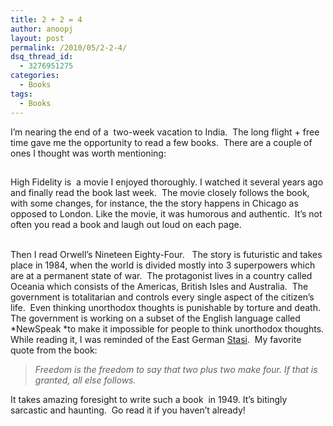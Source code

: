 ```yaml
---
title: 2 + 2 = 4
author: anoopj
layout: post
permalink: /2010/05/2-2-4/
dsq_thread_id:
  - 3276951275
categories:
  - Books
tags:
  - Books
---
```

I&#8217;m nearing the end of a  two-week vacation to India.  The long flight + free time gave me the opportunity to read a few books.  There are a couple of ones I thought was worth mentioning:

[<img src="http://ecx.images-amazon.com/images/I/41NLWRndmrL._SL160_.jpg" border="0" alt="" />][1]<img style="border:none !important; margin:0px !important;" src="http://www.assoc-amazon.com/e/ir?t=anojohsblo-20&l=as2&o=1&a=1594481784" border="0" alt="" width="1" height="1" />

High Fidelity is  a movie I enjoyed thoroughly. I watched it several years ago and finally read the book last week.  The movie closely follows the book, with some changes, for instance, the the story happens in Chicago as opposed to London. Like the movie, it was humorous and authentic.  It&#8217;s not often you read a book and laugh out loud on each page.

[<img src="http://ecx.images-amazon.com/images/I/41VY8ASPE1L._SL160_.jpg" border="0" alt="" />  
][2]  
Then I read Orwell&#8217;s Nineteen Eighty-Four.   The story is futuristic and takes place in 1984, when the world is divided mostly into 3 superpowers which are at a permanent state of war.  The protagonist lives in a country called Oceania which consists of the Americas, British Isles and Australia.  The government is totalitarian and controls every single aspect of the citizen&#8217;s life.  Even thinking unorthodox thoughts is punishable by torture and death. The government is working on a subset of the English language called *NewSpeak *to make it impossible for people to think unorthodox thoughts. While reading it, I was reminded of the East German <a href="http://en.wikipedia.org/wiki/Stasi" target="_blank">Stasi</a>.  My favorite quote from the book:

> *Freedom is the freedom to say that two plus two make four. If that is granted, all else follows.*

It takes amazing foresight to write such a book  in 1949. It&#8217;s bitingly sarcastic and haunting.  Go read it if you haven&#8217;t already!

<div style="clear:both;">
</div>

 [1]: http://www.amazon.com/gp/product/1594481784?ie=UTF8&tag=anojohsblo-20&linkCode=as2&camp=1789&creative=390957&creativeASIN=1594481784
 [2]: http://www.amazon.com/gp/product/0452284236?ie=UTF8&tag=anojohsblo-20&linkCode=as2&camp=1789&creative=390957&creativeASIN=0452284236